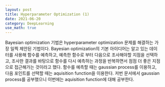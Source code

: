 ```yaml
---
layout: post
title: Hyperparameter Optimization (1)
date: 2021-06-20
category: DeepLearning
use_math: true
---
```


Bayesian optimization 기법은 hyperparameter optimization 문제를 해결하는 가장 일찍 제안된 기법이다. Bayesian optimization의 기본 아이디어는 알고 있는 데이터를 사용해 함수를 예측하고, 예측한 함수로 부터 다음으로 조사해야할 지점을 선택하고, 조사한 결과를 바탕으로 함수를 다시 예측하는 과정을 반복하면서 점점 더 좋은 지점으로 접근해가는 것이라고 했다. 함수를 예측할 때는 gaussian process를 이용하고, 다음 포인트를 선택할 때는 aquisition function을 이용한다. 저번 문서에서 gaussian process를 공부했으니 이번에는 aquisition function에 대해 공부한다. 
